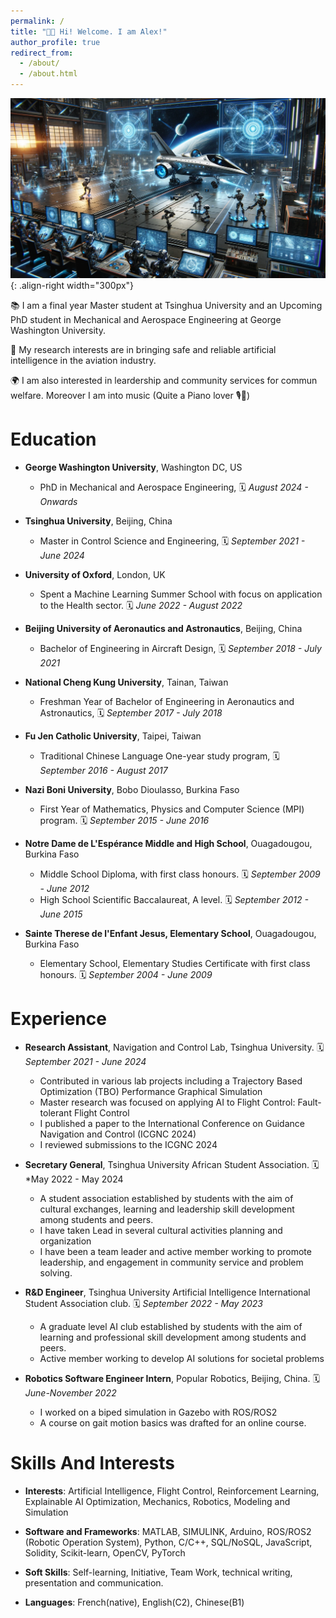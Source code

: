 ```yaml
---
permalink: /
title: "👋🏽 Hi! Welcome. I am Alex!"
author_profile: true
redirect_from:
  - /about/
  - /about.html
---
```


![](/images/futuristic_scene_depicting_the_intersection_of_aerospace_engineering_robotics_and_safe_multi_agent_reinforcement_learning2.webp){: .align-right width="300px"}

📚 I am a final year Master student at Tsinghua University and an Upcoming PhD student in Mechanical and Aerospace Engineering at George Washington University.

🔬 My research interests are in bringing safe and reliable artificial intelligence in the aviation industry.

🌍 I am also interested in leardership and community services for commun welfare. Moreover I am into music (Quite a Piano lover 🎙️🎹)

<!-- This is the front page of a website that is powered by the [Academic Pages template](https://github.com/academicpages/academicpages.github.io) and hosted on GitHub pages. [GitHub pages](https://pages.github.com) is a free service in which websites are built and hosted from code and data stored in a GitHub repository, automatically updating when a new commit is made to the respository. This template was forked from the [Minimal Mistakes Jekyll Theme](https://mmistakes.github.io/minimal-mistakes/) created by Michael Rose, and then extended to support the kinds of content that academics have: publications, talks, teaching, a portfolio, blog posts, and a dynamically-generated CV. You can fork [this repository](https://github.com/academicpages/academicpages.github.io) right now, modify the configuration and markdown files, add your own PDFs and other content, and have your own site for free, with no ads! An older version of this template powers my own personal website at [stuartgeiger.com](http://stuartgeiger.com), which uses [this Github repository](https://github.com/staeiou/staeiou.github.io). -->

Education
=====
* **George Washington University**, Washington DC, US
    * PhD in Mechanical and Aerospace Engineering, 🗓️ *August 2024 - Onwards*

* **Tsinghua University**, Beijing, China
    * Master in Control Science and Engineering, 🗓️ *September 2021 - June 2024*

* **University of Oxford**, London, UK
    * Spent a Machine Learning Summer School with focus on application to the Health sector. 🗓️ *June 2022 - August 2022*

* **Beijing University of Aeronautics and Astronautics**, Beijing, China
    * Bachelor of Engineering in Aircraft Design, 🗓️ *September 2018 - July 2021*

* **National Cheng Kung University**, Tainan, Taiwan
    * Freshman Year of Bachelor of Engineering in Aeronautics and Astronautics, 🗓️ *September 2017 - July 2018*

* **Fu Jen Catholic University**, Taipei, Taiwan
    * Traditional Chinese Language One-year study program, 🗓️ *September 2016 - August 2017*

* **Nazi Boni University**, Bobo Dioulasso, Burkina Faso
    * First Year of Mathematics, Physics and Computer Science (MPI) program. 🗓️ *September 2015 - June 2016*

* **Notre Dame de L'Espérance Middle and High School**, Ouagadougou, Burkina Faso
    * Middle School Diploma, with first class honours. 🗓️ *September 2009 - June 2012*
    * High School Scientific Baccalaureat, A level. 🗓️ *September 2012 - June 2015*

* **Sainte Therese de l'Enfant Jesus, Elementary School**, Ouagadougou, Burkina Faso
    * Elementary School, Elementary Studies Certificate with first class honours. 🗓️ *September 2004 - June 2009*

Experience
=====
* **Research Assistant**, Navigation and Control Lab, Tsinghua University. 🗓️ *September 2021 - June 2024*
    * Contributed in various lab projects including a Trajectory Based Optimization (TBO) Performance Graphical Simulation
    * Master research was focused on applying AI to Flight Control: Fault-tolerant Flight Control
    * I published a paper to the International Conference on Guidance Navigation and Control (ICGNC 2024)
    * I reviewed submissions to the ICGNC 2024

* **Secretary General**, Tsinghua University African Student Association. 🗓️ *May 2022 - May 2024
    * A student association established by students with the aim of cultural exchanges, learning and leadership skill development among students and peers.
    * I have taken Lead in several cultural activities planning and organization
    * I have been a team leader and active member working to promote leadership, and engagement in community service and problem solving.

* **R&D Engineer**, Tsinghua University Artificial Intelligence International Student Association club. 🗓️ *September 2022 - May 2023*
    * A graduate level AI club established by students with the aim of learning and professional skill development among students and peers.
    * Active member working to develop AI solutions for societal problems

* **Robotics Software Engineer Intern**, Popular Robotics, Beijing, China. 🗓️ *June-November 2022*
    * I worked on a biped simulation in Gazebo with ROS/ROS2
    * A course on gait motion basics was drafted for an online course.

Skills And Interests
=====
* **Interests**: Artificial Intelligence, Flight Control, Reinforcement Learning, Explainable AI Optimization, Mechanics, Robotics, Modeling and Simulation

* **Software and Frameworks**:  MATLAB, SIMULINK, Arduino, ROS/ROS2 (Robotic Operation System), Python, C/C++, SQL/NoSQL, JavaScript, Solidity, Scikit-learn, OpenCV, PyTorch

* **Soft Skills**: Self-learning, Initiative, Team Work, technical writing, presentation and communication.

* **Languages**: French(native), English(C2), Chinese(B1)

<!-- A data-driven personal website
======
Like many other Jekyll-based GitHub Pages templates, Academic Pages makes you separate the website's content from its form. The content & metadata of your website are in structured markdown files, while various other files constitute the theme, specifying how to transform that content & metadata into HTML pages. You keep these various markdown (.md), YAML (.yml), HTML, and CSS files in a public GitHub repository. Each time you commit and push an update to the repository, the [GitHub pages](https://pages.github.com/) service creates static HTML pages based on these files, which are hosted on GitHub's servers free of charge.

Many of the features of dynamic content management systems (like Wordpress) can be achieved in this fashion, using a fraction of the computational resources and with far less vulnerability to hacking and DDoSing. You can also modify the theme to your heart's content without touching the content of your site. If you get to a point where you've broken something in Jekyll/HTML/CSS beyond repair, your markdown files describing your talks, publications, etc. are safe. You can rollback the changes or even delete the repository and start over -- just be sure to save the markdown files! Finally, you can also write scripts that process the structured data on the site, such as [this one](https://github.com/academicpages/academicpages.github.io/blob/master/talkmap.ipynb) that analyzes metadata in pages about talks to display [a map of every location you've given a talk](https://academicpages.github.io/talkmap.html).

Getting started
======
1. Register a GitHub account if you don't have one and confirm your e-mail (required!)
1. Fork [this repository](https://github.com/academicpages/academicpages.github.io) by clicking the "fork" button in the top right.
1. Go to the repository's settings (rightmost item in the tabs that start with "Code", should be below "Unwatch"). Rename the repository "[your GitHub username].github.io", which will also be your website's URL.
1. Set site-wide configuration and create content & metadata (see below -- also see [this set of diffs](http://archive.is/3TPas) showing what files were changed to set up [an example site](https://getorg-testacct.github.io) for a user with the username "getorg-testacct")
1. Upload any files (like PDFs, .zip files, etc.) to the files/ directory. They will appear at https://[your GitHub username].github.io/files/example.pdf.
1. Check status by going to the repository settings, in the "GitHub pages" section

Site-wide configuration
------
The main configuration file for the site is in the base directory in [_config.yml](https://github.com/academicpages/academicpages.github.io/blob/master/_config.yml), which defines the content in the sidebars and other site-wide features. You will need to replace the default variables with ones about yourself and your site's github repository. The configuration file for the top menu is in [_data/navigation.yml](https://github.com/academicpages/academicpages.github.io/blob/master/_data/navigation.yml). For example, if you don't have a portfolio or blog posts, you can remove those items from that navigation.yml file to remove them from the header.

Create content & metadata
------
For site content, there is one markdown file for each type of content, which are stored in directories like _publications, _talks, _posts, _teaching, or _pages. For example, each talk is a markdown file in the [_talks directory](https://github.com/academicpages/academicpages.github.io/tree/master/_talks). At the top of each markdown file is structured data in YAML about the talk, which the theme will parse to do lots of cool stuff. The same structured data about a talk is used to generate the list of talks on the [Talks page](https://academicpages.github.io/talks), each [individual page](https://academicpages.github.io/talks/2012-03-01-talk-1) for specific talks, the talks section for the [CV page](https://academicpages.github.io/cv), and the [map of places you've given a talk](https://academicpages.github.io/talkmap.html) (if you run this [python file](https://github.com/academicpages/academicpages.github.io/blob/master/talkmap.py) or [Jupyter notebook](https://github.com/academicpages/academicpages.github.io/blob/master/talkmap.ipynb), which creates the HTML for the map based on the contents of the _talks directory).

**Markdown generator**

I have also created [a set of Jupyter notebooks](https://github.com/academicpages/academicpages.github.io/tree/master/markdown_generator
) that converts a CSV containing structured data about talks or presentations into individual markdown files that will be properly formatted for the Academic Pages template. The sample CSVs in that directory are the ones I used to create my own personal website at stuartgeiger.com. My usual workflow is that I keep a spreadsheet of my publications and talks, then run the code in these notebooks to generate the markdown files, then commit and push them to the GitHub repository.

How to edit your site's GitHub repository
------
Many people use a git client to create files on their local computer and then push them to GitHub's servers. If you are not familiar with git, you can directly edit these configuration and markdown files directly in the github.com interface. Navigate to a file (like [this one](https://github.com/academicpages/academicpages.github.io/blob/master/_talks/2012-03-01-talk-1.md) and click the pencil icon in the top right of the content preview (to the right of the "Raw | Blame | History" buttons). You can delete a file by clicking the trashcan icon to the right of the pencil icon. You can also create new files or upload files by navigating to a directory and clicking the "Create new file" or "Upload files" buttons.

Example: editing a markdown file for a talk
![Editing a markdown file for a talk](/images/editing-talk.png)

For more info
------
More info about configuring Academic Pages can be found in [the guide](https://academicpages.github.io/markdown/). The [guides for the Minimal Mistakes theme](https://mmistakes.github.io/minimal-mistakes/docs/configuration/) (which this theme was forked from) might also be helpful. -->
